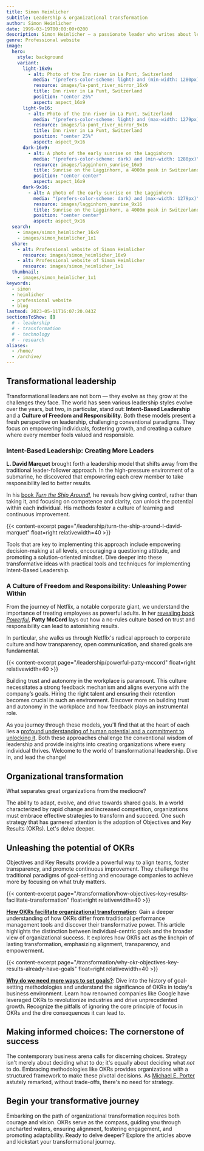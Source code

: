 ```yaml
---
title: Simon Heimlicher
subtitle: Leadership & organizational transformation
author: Simon Heimlicher
date: 1999-03-19T00:00:00+0200
description: Simon Heimlicher – a passionate leader who writes about leadership, organizational transformation and technology
genre: Professional website
image:
  hero:
    style: background
    variant:
      light-16x9:
        - alt: Photo of the Inn river in La Punt, Switzerland
          media: "(prefers-color-scheme: light) and (min-width: 1280px)"
          resource: images/la-punt_river_mirror_16x9
          title: Inn river in La Punt, Switzerland
          position: "center 25%"
          aspect: aspect_16x9
      light-9x16:
        - alt: Photo of the Inn river in La Punt, Switzerland
          media: "(prefers-color-scheme: light) and (max-width: 1279px)"
          resource: images/la-punt_river_mirror_9x16
          title: Inn river in La Punt, Switzerland
          position: "center 25%"
          aspect: aspect_9x16
      dark-16x9:
        - alt: A photo of the early sunrise on the Lagginhorn
          media: "(prefers-color-scheme: dark) and (min-width: 1280px)"
          resource: images/lagginhorn_sunrise_16x9
          title: Sunrise on the Lagginhorn, a 4000m peak in Switzerland
          position: "center center"
          aspect: aspect_16x9
      dark-9x16:
        - alt: A photo of the early sunrise on the Lagginhorn
          media: "(prefers-color-scheme: dark) and (max-width: 1279px)"
          resource: images/lagginhorn_sunrise_9x16
          title: Sunrise on the Lagginhorn, a 4000m peak in Switzerland
          position: "center center"
          aspect: aspect_9x16
  search:
    - images/simon_heimlicher_16x9
    - images/simon_heimlicher_1x1
  share:
    - alt: Professional website of Simon Heimlicher
      resource: images/simon_heimlicher_16x9
    - alt: Professional website of Simon Heimlicher
      resource: images/simon_heimlicher_1x1
  thumbnail:
    - images/simon_heimlicher_1x1
keywords:
  - simon
  - heimlicher
  - professional website
  - blog
lastmod: 2023-05-11T16:07:20.043Z
sectionsToShow: []
  # - leadership
  # - transformation
  # - technology
  # - research
aliases:
  - /home/
  - /archive/
---
```


## Transformational leadership

Transformational leaders are not born — they evolve as they grow at the challenges they face. The world has seen various leadership styles evolve over the years, but two, in particular, stand out: **Intent-Based Leadership** and a **Culture of Freedom and Responsibility**. Both these models present a fresh perspective on leadership, challenging conventional paradigms. They focus on empowering individuals, fostering growth, and creating a culture where every member feels valued and responsible.

### Intent-Based Leadership: Creating More Leaders

**L. David Marquet** brought forth a leadership model that shifts away from the traditional leader-follower approach. In the high-pressure environment of a submarine, he discovered that empowering each crew member to take responsibility led to better results.

In his [book *Turn the Ship Around!*](leadership/turn-the-ship-around-l-david-marquet), he reveals how giving control, rather than taking it, and focusing on competence and clarity, can unlock the potential within each individual. His methods foster a culture of learning and continuous improvement.

{{< content-excerpt page="/leadership/turn-the-ship-around-l-david-marquet" float=right relativewidth=40 >}}

Tools that are key to implementing this approach include empowering decision-making at all levels, encouraging a questioning attitude, and promoting a solution-oriented mindset. Dive deeper into these transformative ideas with practical tools and techniques for implementing Intent-Based Leadership.

### A Culture of Freedom and Responsibility: Unleashing Power Within

From the journey of Netflix, a notable corporate giant, we understand the importance of treating employees as powerful adults. In her [revealing book *Powerful*](leadership/powerful-patty-mccord), **Patty McCord** lays out how a no-rules culture based on trust and responsibility can lead to astonishing results.

In particular, she walks us through Netflix's radical approach to corporate culture and how transparency, open communication, and shared goals are fundamental.

{{< content-excerpt page="/leadership/powerful-patty-mccord" float=right relativewidth=40 >}}

Building trust and autonomy in the workplace is paramount. This culture necessitates a strong feedback mechanism and aligns everyone with the company’s goals. Hiring the right talent and ensuring their retention becomes crucial in such an environment. Discover more on building trust and autonomy in the workplace and how feedback plays an instrumental role.

As you journey through these models, you'll find that at the heart of each lies a [profound understanding of human potential and a commitment to unlocking it](about/). Both these approaches challenge the conventional wisdom of leadership and provide insights into creating organizations where every individual thrives. Welcome to the world of transformational leadership. Dive in, and lead the change!

## Organizational transformation

What separates great organizations from the mediocre? 

The ability to adapt, evolve, and drive towards shared goals. In a world characterized by rapid change and increased competition, organizations must embrace effective strategies to transform and succeed. One such strategy that has garnered attention is the adoption of Objectives and Key Results (OKRs). Let's delve deeper.

## Unleashing the potential of OKRs

Objectives and Key Results provide a powerful way to align teams, foster transparency, and promote continuous improvement. They challenge the traditional paradigms of goal-setting and encourage companies to achieve more by focusing on what truly matters.

{{< content-excerpt page="/transformation/how-objectives-key-results-facilitate-transformation" float=right relativewidth=40 >}}

[**How OKRs facilitate organizational transformation**](transformation/how-objectives-key-results-facilitate-transformation): Gain a deeper understanding of how OKRs differ from traditional performance management tools and discover their transformative power. This article highlights the distinction between individual-centric goals and the broader view of organizational success. It explores how OKRs act as the linchpin of lasting transformation, emphasizing alignment, transparency, and empowerment.

{{< content-excerpt page="/transformation/why-okr-objectives-key-results-already-have-goals" float=right relativewidth=40 >}}

[**Why do we need more ways to set goals?**](transformation/why-okr-objectives-key-results-already-have-goals): Dive into the history of goal-setting methodologies and understand the significance of OKRs in today's business environment. Learn how renowned companies like Google have leveraged OKRs to revolutionize industries and drive unprecedented growth. Recognize the pitfalls of ignoring the core principle of focus in OKRs and the dire consequences it can lead to.

## Making informed choices: The cornerstone of success

The contemporary business arena calls for discerning choices. Strategy isn't merely about deciding what to do; it's equally about deciding what *not* to do. Embracing methodologies like OKRs provides organizations with a structured framework to make these pivotal decisions. As [Michael E. Porter](https://en.wikipedia.org/wiki/Michael_Porter) astutely remarked, without trade-offs, there's no need for strategy.

## Begin your transformative journey

Embarking on the path of organizational transformation requires both courage and vision. OKRs serve as the compass, guiding you through uncharted waters, ensuring alignment, fostering engagement, and promoting adaptability. Ready to delve deeper? Explore the articles above and kickstart your transformational journey.
